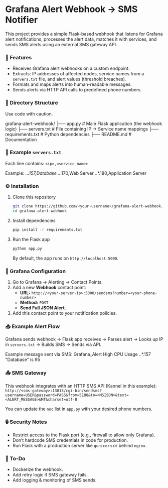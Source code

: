 # Grafana Alert Webhook → SMS Notifier

This project provides a simple Flask-based webhook that listens for Grafana alert notifications, processes the alert data, matches it with services, and sends SMS alerts using an external SMS gateway API.

### 📌 Features

*   Receives Grafana alert webhooks on a custom endpoint.
*   Extracts: IP addresses of affected nodes, service names from a `servers.txt` file, and alert values (threshold breaches).
*   Formats and maps alerts into human-readable messages.
*   Sends alerts via HTTP API calls to predefined phone numbers.

### 📂 Directory Structure

Use code with caution.

grafana-alert-webhook/
├── app.py # Main Flask application (the webhook logic)
├── servers.txt # File containing IP → Service name mappings
├── requirements.txt # Python dependencies
├── README.md # Documentation

### 📜 Example `servers.txt`

Each line contains: `<ip>,<service_name>`

Example:
*.*.*.157,Database
*.*.*.170,Web Server
*.*.*.180,Application Server

### ⚙️ Installation

1.  Clone this repository
    ```sh
    git clone https://github.com/<your-username>/grafana-alert-webhook.git
    cd grafana-alert-webhook
    ```
2.  Install dependencies
    ```sh
    pip install -r requirements.txt
    ```
3.  Run the Flask app
    ```sh
    python app.py
    ```
    By default, the app runs on `http://localhost:5000`.

### 📡 Grafana Configuration

1.  Go to Grafana → Alerting → Contact Points.
2.  Add a new **Webhook** contact point:
    *   **URL:** `http://<your-server-ip>:5000/sendsms?number=<your-phone-number>`
    *   **Method:** `POST`
    *   **Send Full JSON Alert.**
3.  Add this contact point to your notification policies.

### 📥 Example Alert Flow

Grafana sends webhook → Flask app receives → Parses alert → Looks up IP in `servers.txt` → Builds SMS → Sends via API.

Example message sent via SMS:
Grafana_Alert High CPU Usage
*.*.*.157 "Database" is 95

### 📤 SMS Gateway

This webhook integrates with an HTTP SMS API (Kannel in this example):
`http://<sms-gateway>:13013/cgi-bin/sendsms?username=USER&password=PASS&from=5188&to=<MSISDN>&text=<ALERT_MESSAGE>&MT&charset=utf-8`

You can update the `noc` list in `app.py` with your desired phone numbers.

### 🔒 Security Notes

*   Restrict access to the Flask port (e.g., firewall to allow only Grafana).
*   Don’t hardcode SMS credentials in code for production.
*   Run Flask with a production server like `gunicorn` or behind `nginx`.

### 🚀 To-Do

*   Dockerize the webhook.
*   Add retry logic if SMS gateway fails.
*   Add logging & monitoring of SMS sends.